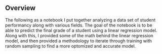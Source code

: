 ## Overview
The following as a notebook I put together analyzing a data set of student performancy along with various fields. The goal of the notebook is to be able to predict the final grade of a student using a linear regression model. Along with this, I provided some of the math behind the linear regression model, and then provided a methodology to iterate through training with random sampling to find a more optomized and accurate model.
